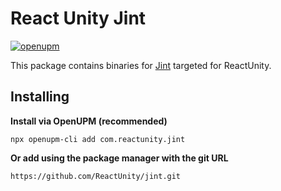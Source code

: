 # React Unity Jint

[![openupm](https://img.shields.io/npm/v/com.reactunity.jint?label=openupm&style=for-the-badge&registry_uri=https://package.openupm.com)](https://openupm.com/packages/com.reactunity.jint/)

This package contains binaries for [Jint](https://github.com/sebastienros/jint) targeted for ReactUnity.


## Installing

**Install via OpenUPM (recommended)**

```
npx openupm-cli add com.reactunity.jint
```

**Or add using the package manager with the git URL**

```
https://github.com/ReactUnity/jint.git
```
